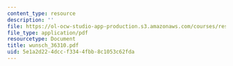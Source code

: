 ```yaml
---
content_type: resource
description: ''
file: https://ol-ocw-studio-app-production.s3.amazonaws.com/courses/res-12-000-evolution-of-physical-oceanography-spring-2007/5e1a2d224dccf3344fbb8c1053c62fda_wunsch_36310.pdf
file_type: application/pdf
resourcetype: Document
title: wunsch_36310.pdf
uid: 5e1a2d22-4dcc-f334-4fbb-8c1053c62fda
---
```

